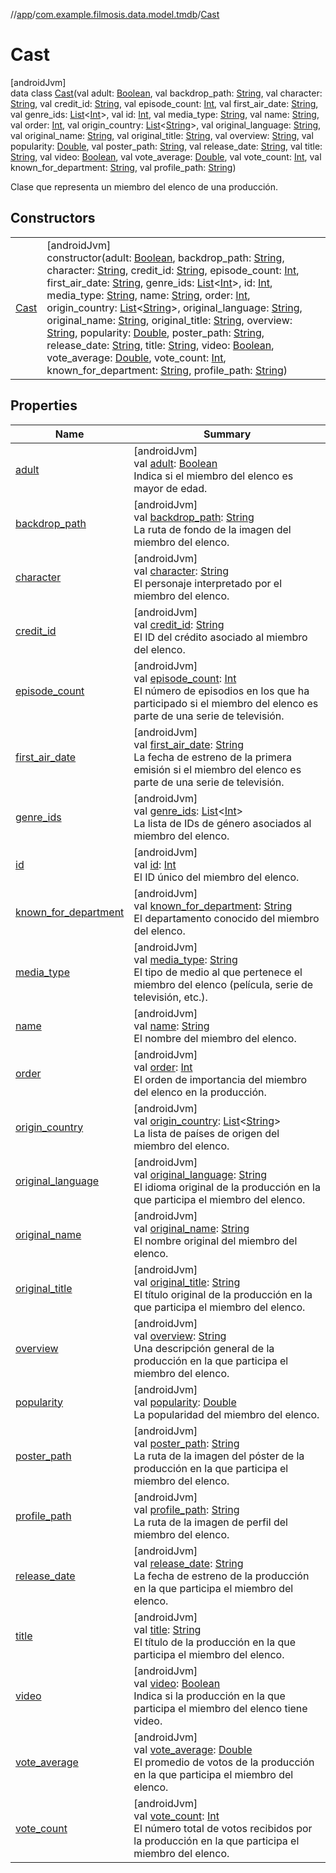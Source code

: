 //[app](../../../index.md)/[com.example.filmosis.data.model.tmdb](../index.md)/[Cast](index.md)

# Cast

[androidJvm]\
data class [Cast](index.md)(val adult: [Boolean](https://kotlinlang.org/api/latest/jvm/stdlib/kotlin/-boolean/index.html), val backdrop_path: [String](https://kotlinlang.org/api/latest/jvm/stdlib/kotlin/-string/index.html), val character: [String](https://kotlinlang.org/api/latest/jvm/stdlib/kotlin/-string/index.html), val credit_id: [String](https://kotlinlang.org/api/latest/jvm/stdlib/kotlin/-string/index.html), val episode_count: [Int](https://kotlinlang.org/api/latest/jvm/stdlib/kotlin/-int/index.html), val first_air_date: [String](https://kotlinlang.org/api/latest/jvm/stdlib/kotlin/-string/index.html), val genre_ids: [List](https://kotlinlang.org/api/latest/jvm/stdlib/kotlin.collections/-list/index.html)&lt;[Int](https://kotlinlang.org/api/latest/jvm/stdlib/kotlin/-int/index.html)&gt;, val id: [Int](https://kotlinlang.org/api/latest/jvm/stdlib/kotlin/-int/index.html), val media_type: [String](https://kotlinlang.org/api/latest/jvm/stdlib/kotlin/-string/index.html), val name: [String](https://kotlinlang.org/api/latest/jvm/stdlib/kotlin/-string/index.html), val order: [Int](https://kotlinlang.org/api/latest/jvm/stdlib/kotlin/-int/index.html), val origin_country: [List](https://kotlinlang.org/api/latest/jvm/stdlib/kotlin.collections/-list/index.html)&lt;[String](https://kotlinlang.org/api/latest/jvm/stdlib/kotlin/-string/index.html)&gt;, val original_language: [String](https://kotlinlang.org/api/latest/jvm/stdlib/kotlin/-string/index.html), val original_name: [String](https://kotlinlang.org/api/latest/jvm/stdlib/kotlin/-string/index.html), val original_title: [String](https://kotlinlang.org/api/latest/jvm/stdlib/kotlin/-string/index.html), val overview: [String](https://kotlinlang.org/api/latest/jvm/stdlib/kotlin/-string/index.html), val popularity: [Double](https://kotlinlang.org/api/latest/jvm/stdlib/kotlin/-double/index.html), val poster_path: [String](https://kotlinlang.org/api/latest/jvm/stdlib/kotlin/-string/index.html), val release_date: [String](https://kotlinlang.org/api/latest/jvm/stdlib/kotlin/-string/index.html), val title: [String](https://kotlinlang.org/api/latest/jvm/stdlib/kotlin/-string/index.html), val video: [Boolean](https://kotlinlang.org/api/latest/jvm/stdlib/kotlin/-boolean/index.html), val vote_average: [Double](https://kotlinlang.org/api/latest/jvm/stdlib/kotlin/-double/index.html), val vote_count: [Int](https://kotlinlang.org/api/latest/jvm/stdlib/kotlin/-int/index.html), val known_for_department: [String](https://kotlinlang.org/api/latest/jvm/stdlib/kotlin/-string/index.html), val profile_path: [String](https://kotlinlang.org/api/latest/jvm/stdlib/kotlin/-string/index.html))

Clase que representa un miembro del elenco de una producción.

## Constructors

| | |
|---|---|
| [Cast](-cast.md) | [androidJvm]<br>constructor(adult: [Boolean](https://kotlinlang.org/api/latest/jvm/stdlib/kotlin/-boolean/index.html), backdrop_path: [String](https://kotlinlang.org/api/latest/jvm/stdlib/kotlin/-string/index.html), character: [String](https://kotlinlang.org/api/latest/jvm/stdlib/kotlin/-string/index.html), credit_id: [String](https://kotlinlang.org/api/latest/jvm/stdlib/kotlin/-string/index.html), episode_count: [Int](https://kotlinlang.org/api/latest/jvm/stdlib/kotlin/-int/index.html), first_air_date: [String](https://kotlinlang.org/api/latest/jvm/stdlib/kotlin/-string/index.html), genre_ids: [List](https://kotlinlang.org/api/latest/jvm/stdlib/kotlin.collections/-list/index.html)&lt;[Int](https://kotlinlang.org/api/latest/jvm/stdlib/kotlin/-int/index.html)&gt;, id: [Int](https://kotlinlang.org/api/latest/jvm/stdlib/kotlin/-int/index.html), media_type: [String](https://kotlinlang.org/api/latest/jvm/stdlib/kotlin/-string/index.html), name: [String](https://kotlinlang.org/api/latest/jvm/stdlib/kotlin/-string/index.html), order: [Int](https://kotlinlang.org/api/latest/jvm/stdlib/kotlin/-int/index.html), origin_country: [List](https://kotlinlang.org/api/latest/jvm/stdlib/kotlin.collections/-list/index.html)&lt;[String](https://kotlinlang.org/api/latest/jvm/stdlib/kotlin/-string/index.html)&gt;, original_language: [String](https://kotlinlang.org/api/latest/jvm/stdlib/kotlin/-string/index.html), original_name: [String](https://kotlinlang.org/api/latest/jvm/stdlib/kotlin/-string/index.html), original_title: [String](https://kotlinlang.org/api/latest/jvm/stdlib/kotlin/-string/index.html), overview: [String](https://kotlinlang.org/api/latest/jvm/stdlib/kotlin/-string/index.html), popularity: [Double](https://kotlinlang.org/api/latest/jvm/stdlib/kotlin/-double/index.html), poster_path: [String](https://kotlinlang.org/api/latest/jvm/stdlib/kotlin/-string/index.html), release_date: [String](https://kotlinlang.org/api/latest/jvm/stdlib/kotlin/-string/index.html), title: [String](https://kotlinlang.org/api/latest/jvm/stdlib/kotlin/-string/index.html), video: [Boolean](https://kotlinlang.org/api/latest/jvm/stdlib/kotlin/-boolean/index.html), vote_average: [Double](https://kotlinlang.org/api/latest/jvm/stdlib/kotlin/-double/index.html), vote_count: [Int](https://kotlinlang.org/api/latest/jvm/stdlib/kotlin/-int/index.html), known_for_department: [String](https://kotlinlang.org/api/latest/jvm/stdlib/kotlin/-string/index.html), profile_path: [String](https://kotlinlang.org/api/latest/jvm/stdlib/kotlin/-string/index.html)) |

## Properties

| Name | Summary |
|---|---|
| [adult](adult.md) | [androidJvm]<br>val [adult](adult.md): [Boolean](https://kotlinlang.org/api/latest/jvm/stdlib/kotlin/-boolean/index.html)<br>Indica si el miembro del elenco es mayor de edad. |
| [backdrop_path](backdrop_path.md) | [androidJvm]<br>val [backdrop_path](backdrop_path.md): [String](https://kotlinlang.org/api/latest/jvm/stdlib/kotlin/-string/index.html)<br>La ruta de fondo de la imagen del miembro del elenco. |
| [character](character.md) | [androidJvm]<br>val [character](character.md): [String](https://kotlinlang.org/api/latest/jvm/stdlib/kotlin/-string/index.html)<br>El personaje interpretado por el miembro del elenco. |
| [credit_id](credit_id.md) | [androidJvm]<br>val [credit_id](credit_id.md): [String](https://kotlinlang.org/api/latest/jvm/stdlib/kotlin/-string/index.html)<br>El ID del crédito asociado al miembro del elenco. |
| [episode_count](episode_count.md) | [androidJvm]<br>val [episode_count](episode_count.md): [Int](https://kotlinlang.org/api/latest/jvm/stdlib/kotlin/-int/index.html)<br>El número de episodios en los que ha participado si el miembro del elenco es parte de una serie de televisión. |
| [first_air_date](first_air_date.md) | [androidJvm]<br>val [first_air_date](first_air_date.md): [String](https://kotlinlang.org/api/latest/jvm/stdlib/kotlin/-string/index.html)<br>La fecha de estreno de la primera emisión si el miembro del elenco es parte de una serie de televisión. |
| [genre_ids](genre_ids.md) | [androidJvm]<br>val [genre_ids](genre_ids.md): [List](https://kotlinlang.org/api/latest/jvm/stdlib/kotlin.collections/-list/index.html)&lt;[Int](https://kotlinlang.org/api/latest/jvm/stdlib/kotlin/-int/index.html)&gt;<br>La lista de IDs de género asociados al miembro del elenco. |
| [id](id.md) | [androidJvm]<br>val [id](id.md): [Int](https://kotlinlang.org/api/latest/jvm/stdlib/kotlin/-int/index.html)<br>El ID único del miembro del elenco. |
| [known_for_department](known_for_department.md) | [androidJvm]<br>val [known_for_department](known_for_department.md): [String](https://kotlinlang.org/api/latest/jvm/stdlib/kotlin/-string/index.html)<br>El departamento conocido del miembro del elenco. |
| [media_type](media_type.md) | [androidJvm]<br>val [media_type](media_type.md): [String](https://kotlinlang.org/api/latest/jvm/stdlib/kotlin/-string/index.html)<br>El tipo de medio al que pertenece el miembro del elenco (película, serie de televisión, etc.). |
| [name](name.md) | [androidJvm]<br>val [name](name.md): [String](https://kotlinlang.org/api/latest/jvm/stdlib/kotlin/-string/index.html)<br>El nombre del miembro del elenco. |
| [order](order.md) | [androidJvm]<br>val [order](order.md): [Int](https://kotlinlang.org/api/latest/jvm/stdlib/kotlin/-int/index.html)<br>El orden de importancia del miembro del elenco en la producción. |
| [origin_country](origin_country.md) | [androidJvm]<br>val [origin_country](origin_country.md): [List](https://kotlinlang.org/api/latest/jvm/stdlib/kotlin.collections/-list/index.html)&lt;[String](https://kotlinlang.org/api/latest/jvm/stdlib/kotlin/-string/index.html)&gt;<br>La lista de países de origen del miembro del elenco. |
| [original_language](original_language.md) | [androidJvm]<br>val [original_language](original_language.md): [String](https://kotlinlang.org/api/latest/jvm/stdlib/kotlin/-string/index.html)<br>El idioma original de la producción en la que participa el miembro del elenco. |
| [original_name](original_name.md) | [androidJvm]<br>val [original_name](original_name.md): [String](https://kotlinlang.org/api/latest/jvm/stdlib/kotlin/-string/index.html)<br>El nombre original del miembro del elenco. |
| [original_title](original_title.md) | [androidJvm]<br>val [original_title](original_title.md): [String](https://kotlinlang.org/api/latest/jvm/stdlib/kotlin/-string/index.html)<br>El título original de la producción en la que participa el miembro del elenco. |
| [overview](overview.md) | [androidJvm]<br>val [overview](overview.md): [String](https://kotlinlang.org/api/latest/jvm/stdlib/kotlin/-string/index.html)<br>Una descripción general de la producción en la que participa el miembro del elenco. |
| [popularity](popularity.md) | [androidJvm]<br>val [popularity](popularity.md): [Double](https://kotlinlang.org/api/latest/jvm/stdlib/kotlin/-double/index.html)<br>La popularidad del miembro del elenco. |
| [poster_path](poster_path.md) | [androidJvm]<br>val [poster_path](poster_path.md): [String](https://kotlinlang.org/api/latest/jvm/stdlib/kotlin/-string/index.html)<br>La ruta de la imagen del póster de la producción en la que participa el miembro del elenco. |
| [profile_path](profile_path.md) | [androidJvm]<br>val [profile_path](profile_path.md): [String](https://kotlinlang.org/api/latest/jvm/stdlib/kotlin/-string/index.html)<br>La ruta de la imagen de perfil del miembro del elenco. |
| [release_date](release_date.md) | [androidJvm]<br>val [release_date](release_date.md): [String](https://kotlinlang.org/api/latest/jvm/stdlib/kotlin/-string/index.html)<br>La fecha de estreno de la producción en la que participa el miembro del elenco. |
| [title](title.md) | [androidJvm]<br>val [title](title.md): [String](https://kotlinlang.org/api/latest/jvm/stdlib/kotlin/-string/index.html)<br>El título de la producción en la que participa el miembro del elenco. |
| [video](video.md) | [androidJvm]<br>val [video](video.md): [Boolean](https://kotlinlang.org/api/latest/jvm/stdlib/kotlin/-boolean/index.html)<br>Indica si la producción en la que participa el miembro del elenco tiene video. |
| [vote_average](vote_average.md) | [androidJvm]<br>val [vote_average](vote_average.md): [Double](https://kotlinlang.org/api/latest/jvm/stdlib/kotlin/-double/index.html)<br>El promedio de votos de la producción en la que participa el miembro del elenco. |
| [vote_count](vote_count.md) | [androidJvm]<br>val [vote_count](vote_count.md): [Int](https://kotlinlang.org/api/latest/jvm/stdlib/kotlin/-int/index.html)<br>El número total de votos recibidos por la producción en la que participa el miembro del elenco. |
